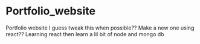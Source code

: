 # Portfolio_website
Portfolio website
I guess tweak this when possible??
Make a new one using react??
Learning react then learn a lil bit of node and mongo db
